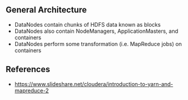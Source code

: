 ## General Architecture
- DataNodes contain chunks of HDFS data known as blocks
- DataNodes also contain NodeManagers, ApplicationMasters, and containers
- DataNodes perform some transformation (i.e. MapReduce jobs) on containers


## References
- https://www.slideshare.net/cloudera/introduction-to-yarn-and-mapreduce-2

